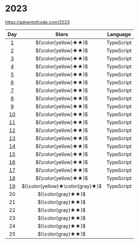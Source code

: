 # 2023

https://adventofcode.com/2023

|       Day       |              Stars               | Language   |
| :-------------: | :------------------------------: | ---------- |
| [1](./2023/01)  |       ${\color{yellow}★★}$       | TypeScript |
| [2](./2023/02)  |       ${\color{yellow}★★}$       | TypeScript |
| [3](./2023/03)  |       ${\color{yellow}★★}$       | TypeScript |
| [4](./2023/04)  |       ${\color{yellow}★★}$       | TypeScript |
| [5](./2023/05)  |       ${\color{yellow}★★}$       | TypeScript |
| [6](./2023/06)  |       ${\color{yellow}★★}$       | TypeScript |
| [7](./2023/07)  |       ${\color{yellow}★★}$       | TypeScript |
| [8](./2023/08)  |       ${\color{yellow}★★}$       | TypeScript |
| [9](./2023/09)  |       ${\color{yellow}★★}$       | TypeScript |
| [10](./2023/10) |       ${\color{yellow}★★}$       | TypeScript |
| [11](./2023/11) |       ${\color{yellow}★★}$       | TypeScript |
| [12](./2023/12) |       ${\color{yellow}★★}$       | TypeScript |
| [13](./2023/13) |       ${\color{yellow}★★}$       | TypeScript |
| [14](./2023/14) |       ${\color{yellow}★★}$       | TypeScript |
| [15](./2023/15) |       ${\color{yellow}★★}$       | TypeScript |
| [16](./2023/16) |       ${\color{yellow}★★}$       | TypeScript |
| [17](./2023/17) |       ${\color{yellow}★★}$       | TypeScript |
| [18](./2023/18) |       ${\color{yellow}★★}$       | TypeScript |
| [19](./2023/19) | ${\color{yellow}★\color{gray}★}$ | TypeScript |
|       20        |        ${\color{gray}★★}$        |            |
|       21        |        ${\color{gray}★★}$        |            |
|       22        |        ${\color{gray}★★}$        |            |
|       23        |        ${\color{gray}★★}$        |            |
|       24        |        ${\color{gray}★★}$        |            |
|       25        |        ${\color{gray}★★}$        |            |
